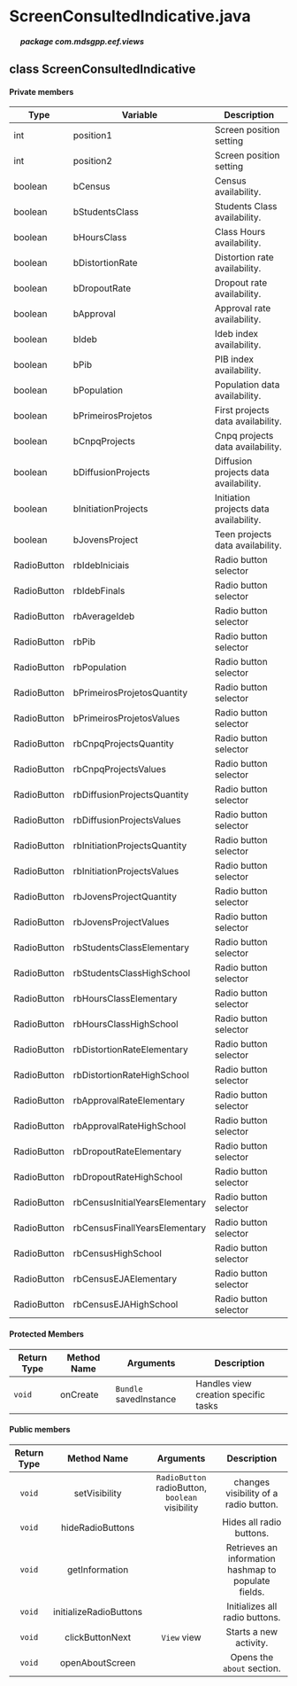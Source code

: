 # ScreenConsultedIndicative.java

##### &nbsp;&nbsp;&nbsp;&nbsp;&nbsp;&nbsp;package com.mdsgpp.eef.views

## class ScreenConsultedIndicative

#### Private members

| Type     | Variable                     | Description                     |
|----------|------------------------------|---------------------------------|
| int | position1 | Screen position setting |
| int | position2 | Screen position setting |
| boolean | bCensus | Census availability. |
| boolean | bStudentsClass | Students Class availability. |
| boolean | bHoursClass | Class Hours availability. |
| boolean | bDistortionRate | Distortion rate availability. |
| boolean | bDropoutRate | Dropout rate availability. |
| boolean | bApproval | Approval rate availability. |
| boolean | bIdeb | Ideb index availability. |
| boolean | bPib | PIB index availability. |
| boolean | bPopulation | Population data availability. |
| boolean | bPrimeirosProjetos | First projects data availability. |
| boolean | bCnpqProjects | Cnpq projects data availability. |
| boolean | bDiffusionProjects | Diffusion projects data availability. |
| boolean | bInitiationProjects | Initiation projects data availability. |
| boolean | bJovensProject | Teen projects data availability. |
| RadioButton | rbIdebIniciais | Radio button selector |
| RadioButton | rbIdebFinals | Radio button selector |
| RadioButton | rbAverageIdeb | Radio button selector |
| RadioButton | rbPib | Radio button selector |
| RadioButton | rbPopulation |  Radio button selector |
| RadioButton | bPrimeirosProjetosQuantity| 	 Radio button selector |
| RadioButton | bPrimeirosProjetosValues| Radio button selector |
| RadioButton | rbCnpqProjectsQuantity| Radio button selector |
| RadioButton | rbCnpqProjectsValues| Radio button selector |
| RadioButton | rbDiffusionProjectsQuantity| Radio button selector |
| RadioButton | rbDiffusionProjectsValues| Radio button selector |
| RadioButton | rbInitiationProjectsQuantity| Radio button selector |
| RadioButton | rbInitiationProjectsValues| Radio button selector |
| RadioButton | rbJovensProjectQuantity| Radio button selector |
| RadioButton | rbJovensProjectValues| Radio button selector |
| RadioButton | rbStudentsClassElementary| Radio button selector |
| RadioButton | rbStudentsClassHighSchool| Radio button selector |
| RadioButton | rbHoursClassElementary| Radio button selector |
| RadioButton | rbHoursClassHighSchool| Radio button selector |
| RadioButton | rbDistortionRateElementary| Radio button selector |
| RadioButton | rbDistortionRateHighSchool| Radio button selector |
| RadioButton | rbApprovalRateElementary| Radio button selector |
| RadioButton | rbApprovalRateHighSchool| Radio button selector |
| RadioButton | rbDropoutRateElementary| Radio button selector |
| RadioButton | rbDropoutRateHighSchool| Radio button selector |
| RadioButton | rbCensusInitialYearsElementary| Radio button selector |
| RadioButton | rbCensusFinallYearsElementary| Radio button selector |
| RadioButton | rbCensusHighSchool| Radio button selector |
| RadioButton | rbCensusEJAElementary| Radio button selector |
| RadioButton | rbCensusEJAHighSchool| Radio button selector |

#### Protected Members

| Return Type | Method Name |   Arguments   |   Description     |
|-------------|-------------|---------------|-------------------|
|   `void`    | onCreate | `Bundle` savedInstance | Handles view creation specific tasks |

#### Public members

| Return Type | Method Name | Arguments | Description |
|:-----------:|:-----------:|:---------:|:-----------:|
|  `void`  |  setVisibility   | `RadioButton` radioButton, `boolean` visibility | changes visibility of a radio button. |
|  `void`  |  hideRadioButtons   |  | Hides all radio buttons. |
| `void` | getInformation | | Retrieves an information hashmap to populate fields. |
| `void` | initializeRadioButtons |  | Initializes all radio buttons. |
| `void` | clickButtonNext | `View` view | Starts a new activity. |
| `void` | openAboutScreen |  | Opens the `about` section. |